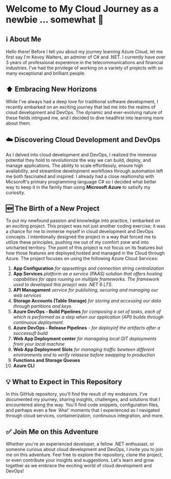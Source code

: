 # Welcome to My Cloud Journey as a newbie ... somewhat 🤔

## ℹ️ About Me

Hello there! Before I tell you about my journey learning Azure Cloud, let me first say I'm Kevoy Walters, an admirer of C# and .NET. I currently have over 3 years of professional expereince in the telecommunications and financial industries. I've had the privilege of working on a variety of projects with so many exceptional and brilliant people.

## ⬆️ Embracing New Horizons 

While I've always had a deep love for traditional software development, I recently embarked on an exciting journey that led me into the realms of cloud development and DevOps. The dynamic and ever-evolving nature of these fields intrigued me, and I decided to dive headfirst into learning more about them.

## ☁️ Discovering Cloud Development and DevOps

As I delved into cloud development and DevOps, I realized the immense potential they hold to revolutionize the way we can build, deploy, and manage applications. The ability to scale effortlessly, ensure high availability, and streamline development workflows through automation left me both fascinated and inspired. I already had a close realtionshp with Micsoroft's primary programming language C# so I decided what better way to keep it in the family than using **Microsoft Azure** to satisify my curiosity.

## 🆕 The Birth of a New Project

To put my newfound passion and knowledge into practice, I embarked on an exciting project. This project was not just another coding exercise; it was a chance for me to immerse myself in cloud development and DevOps concepts. I intentionally designed the project in a way that forced me to utilize these principles, pushing me out of my comfort zone and into uncharted territory.
The point of this project is not focus on its features but how those features are deployed,hosted and managed in the Cloud through Azure.
The project focuses on using the following Azure Cloud Services:
1. **App Configuration** _for appsettings and connection string centralization_
2. **App Services** _platform as a service (PAAS) solution that offers hosting capabilities for apps ruuning on multiple frameworks. The framework used to developed this proejct was .NET 6 LTS._
3. **API Managament** _service for publishing, securing and managing our web services_
4. **Storage Accounts (Table Storage)** _for storing and accessing our data through partitions and keys_
5. **Azure DevOps - Build Pipelines** _for composing a set of tasks, each of which is performed as a step when our application (API) builds through continuous deployment._
6. **Azure DevOps - Release Pipelines** - _for deployinf the artifacts after a successufl build_
7. **Web App Deployment center** _for managaing local GIT deployments from your local machine_
8. **Web App Deployment Slots** _for managing traffic bewteen different environments and to verify relasese before swapping to production_
9. **Functions and Storage Queues**
10. **Azure CLI**

## 💡 What to Expect in This Repository

In this GitHub repository, you'll find the result of my endeavors. I've documented my journey, sharing insights, challenges, and solutions that I encountered along the way. You'll find code snippets, configuration files, and perhaps even a few 'Aha!' moments that I experienced as I navigated through cloud services, containerization, continuous integration, and more.

## ✅ Join Me on this Adventure

Whether you're an experienced developer, a fellow .NET enthusiast, or someone curious about cloud development and DevOps, I invite you to join me on this adventure. Feel free to explore the repository, clone the project, or even contribute your insights and suggestions. Let's learn and grow together as we embrace the exciting world of cloud development and DevOps!
